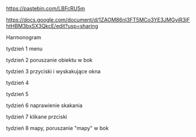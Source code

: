 https://pastebin.com/LBFcRU5m

https://docs.google.com/document/d/1ZAOM86nl3FT5MCo3YE3JMGyiR3jFhtHBM3bxSX3QkcE/edit?usp=sharing

Harmonogram

tydzień 1 menu

tydzień 2 poruszanie obiektu w bok

tydzień 3 przyciski i wyskakujące okna

tydzień 4 

tydzień 5 

tydzień 6 naprawienie skakania

tydzień 7 klikane przciski

tydzień 8 mapy, poruszanie "mapy" w bok
